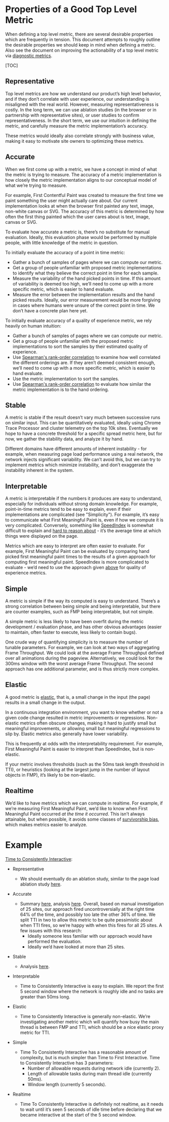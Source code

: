 # Properties of a Good Top Level Metric

When defining a top level metric, there are several desirable properties which are frequently in tension. This document attempts to roughly outline the desirable properties we should keep in mind when defining a metric. Also see the document on improving the actionability of a top level metric via [diagnostic metrics](diagnostic_metrics.md).

[TOC]

## Representative

Top level metrics are how we understand our product’s high level behavior, and if they don’t correlate with user experience, our understanding is misaligned with the real world. However, measuring representativeness is costly. In the long term, we can use ablation studies (in the browser or in partnership with representative sites), or user studies to confirm representativeness. In the short term, we use our intuition in defining the metric, and carefully measure the metric implementation’s accuracy.

These metrics would ideally also correlate strongly with business value, making it easy to motivate site owners to optimizing these metrics.

## Accurate

When we first come up with a metric, we have a concept in mind of what the metric is trying to measure. The accuracy of a metric implementation is how closely the metric implementation aligns to our conceptual model of what we’re trying to measure.

For example, First Contentful Paint was created to measure the first time we paint something the user might actually care about. Our current implementation looks at when the browser first painted any text, image, non-white canvas or SVG. The accuracy of this metric is determined by how often the first thing painted which the user cares about is text, image, canvas or SVG.

To evaluate how accurate a metric is, there’s no substitute for manual evaluation. Ideally, this evaluation phase would be performed by multiple people, with little knowledge of the metric in question.

To initially evaluate the accuracy of a point in time metric:

* Gather a bunch of samples of pages where we can compute our metric.
* Get a group of people unfamiliar with proposed metric implementations to identify what they believe the correct point in time for each sample.
* Measure the variability of the hand picked points in time. If this amount of variability is deemed too high, we’ll need to come up with a more specific metric, which is easier to hand evaluate.
* Measure the error between the implementation results and the hand picked results. Ideally, our error measurement would be more forgiving in cases where humans were unsure of the correct point in time. We don’t have a concrete plan here yet.

To initially evaluate accuracy of a quality of experience metric, we rely heavily on human intuition:

* Gather a bunch of samples of pages where we can compute our metric.
* Get a group of people unfamiliar with the proposed metric implementations to sort the samples by their estimated quality of experience.
* Use [Spearman's rank-order correlation](https://statistics.laerd.com/statistical-guides/spearmans-rank-order-correlation-statistical-guide.php) to examine how well correlated the different orderings are. If they aren’t deemed consistent enough, we’ll need to come up with a more specific metric, which is easier to hand evaluate.
* Use the metric implementation to sort the samples.
* Use [Spearman's rank-order correlation](https://statistics.laerd.com/statistical-guides/spearmans-rank-order-correlation-statistical-guide.php) to evaluate how similar the metric implementation is to the hand ordering.

## Stable

A metric is stable if the result doesn’t vary much between successive runs on similar input. This can be quantitatively evaluated, ideally using Chrome Trace Processor and cluster telemetry on the top 10k sites. Eventually we hope to have a concrete threshold for a specific spread metric here, but for now, we gather the stability data, and analyze it by hand.

Different domains have different amounts of inherent instability - for example, when measuring page load performance using a real network, the network injects significant variability. We can’t avoid this, but we can try to implement metrics which minimize instability, and don’t exaggerate the instability inherent in the system.

## Interpretable

A metric is interpretable if the numbers it produces are easy to understand, especially for individuals without strong domain knowledge. For example, point-in-time metrics tend to be easy to explain, even if their implementations are complicated (see "Simplicity"). For example, it’s easy to communicate what First Meaningful Paint is, even if how we compute it is very complicated. Conversely, something like [SpeedIndex](https://sites.google.com/a/webpagetest.org/docs/using-webpagetest/metrics/speed-index) is somewhat difficult to explain and [hard to reason about](https://docs.google.com/document/d/14K3HTKN7tyROlYQhSiFP89TT-Ddg2aId9uyEsWj5UAY/edit) - it’s the average time at which things were displayed on the page.

Metrics which are easy to interpret are often easier to evaluate. For example, First Meaningful Paint can be evaluated by comparing hand picked first meaningful paint times to the results of a given approach for computing first meaningful paint. SpeedIndex is more complicated to evaluate - we’d need to use the approach given [above](#Accurate) for quality of experience metrics.

## Simple

A metric is simple if the way its computed is easy to understand. There’s a strong correlation between being simple and being interpretable, but there are counter examples, such as FMP being interpretable, but not simple.

A simple metric is less likely to have been overfit during the metric development / evaluation phase, and has other obvious advantages (easier to maintain, often faster to execute, less likely to contain bugs).

One crude way of quantifying simplicity is to measure the number of tunable parameters. For example, we can look at two ways of aggregating Frame Throughput. We could look at the average Frame Throughput defined over all animations during the pageview. Alternatively, we could look for the 300ms window with the worst average Frame Throughput. The second approach has one additional parameter, and is thus strictly more complex.

## Elastic

A good metric is [elastic](https://en.wikipedia.org/wiki/Elasticity_of_a_function), that is, a small change in the input (the page) results in a small change in the output.

In a continuous integration environment, you want to know whether or not a given code change resulted in metric improvements or regressions. Non-elastic metrics often obscure changes, making it hard to justify small but meaningful improvements, or allowing small but meaningful regressions to slip by. Elastic metrics also generally have lower variability.

This is frequently at odds with the interpretability requirement. For example, First Meaningful Paint is easier to interpret than SpeedIndex, but is non-elastic.

If your metric involves thresholds (such as the 50ms task length threshold in TTI), or heuristics (looking at the largest jump in the number of layout objects in FMP), it’s likely to be non-elastic.

## Realtime

We’d like to have metrics which we can compute in realtime. For example, if we’re measuring First Meaningful Paint, we’d like to know when First Meaningful Paint occurred *at the time it occurred*. This isn’t always attainable, but when possible, it avoids some classes of [survivorship bias](https://en.wikipedia.org/wiki/Survivorship_bias), which makes metrics easier to analyze.

# Example

[Time to Consistently Interactive](https://docs.google.com/document/d/1GGiI9-7KeY3TPqS3YT271upUVimo-XiL5mwWorDUD4c/edit):

* Representative
    * We should eventually do an ablation study, similar to the page load ablation study [here](https://docs.google.com/document/d/1wpu8aqZIUVgjNm9zBP9gU_swx5ODleH1s2Kueo1pIfc/edit#).

* Accurate
    * Summary [here](https://docs.google.com/document/d/1GGiI9-7KeY3TPqS3YT271upUVimo-XiL5mwWorDUD4c/edit#heading=h.iqlwzaf6lqrh), analysis [here](https://docs.google.com/document/d/1pZsTKqcBUb1pc49J89QbZDisCmHLpMyUqElOwYqTpSI/edit#bookmark=id.4euqu19nka18). Overall, based on manual investigation of 25 sites, our approach fired uncontroversially at the right time 64% of the time, and possibly too late the other 36% of time. We split TTI in two to allow this metric to be quite pessimistic about when TTI fires, so we’re happy with when this fires for all 25 sites. A few issues with this research:
        * Ideally someone less familiar with our approach would have performed the evaluation.
        * Ideally we’d have looked at more than 25 sites.
* Stable
    * Analysis [here](https://docs.google.com/document/d/1GGiI9-7KeY3TPqS3YT271upUVimo-XiL5mwWorDUD4c/edit#heading=h.27s41u6tkfzj).
* Interpretable
    * Time to Consistently Interactive is easy to explain. We report the first 5 second window where the network is roughly idle and no tasks are greater than 50ms long.
* Elastic
    * Time to Consistently Interactive is generally non-elastic. We’re investigating another metric which will quantify how busy the main thread is between FMP and TTI, which should be a nice elastic proxy metric for TTI.
* Simple
    * Time To Consistently Interactive has a reasonable amount of complexity, but is much simpler than Time to First Interactive. Time to Consistently Interactive has 3 parameters:
        * Number of allowable requests during network idle (currently 2).
        * Length of allowable tasks during main thread idle (currently 50ms).
        * Window length (currently 5 seconds).
* Realtime
    * Time To Consistently Interactive is definitely not realtime, as it needs to wait until it’s seen 5 seconds of idle time before declaring that we became interactive at the start of the 5 second window.
